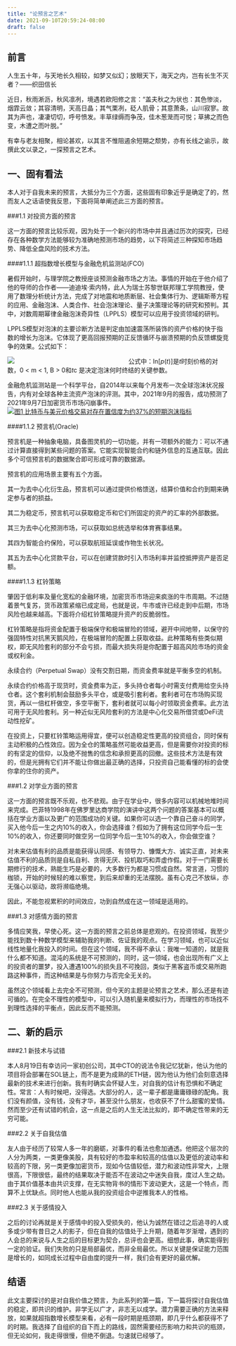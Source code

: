 ```yaml
---
title: "论预言之艺术"
date: 2021-09-10T20:59:24-08:00
draft: false
---
```


前言
--

人生五十年，与天地长久相较，如梦又似幻；放眼天下，海天之内，岂有长生不灭者？——织田信长

近日，秋雨淅沥，秋风凛冽，境遇若欧阳修之言：“盖夫秋之为状也：其色惨淡，烟霏云敛；其容清明，天高日晶；其气栗冽，砭人肌骨；其意萧条，山川寂寥。故其为声也，凄凄切切，呼号愤发。丰草绿缛而争茂，佳木葱茏而可悦；草拂之而色变，木遭之而叶脱。”

有幸与老友相聚，相论甚欢，以其言不惟阻遏余短期之颓势，亦有长线之谕示，故撰此文以录之，一探预言之艺术。

一、固有看法
------

本人对于自我未来的预言，大抵分为三个方面，这些固有印象近乎是确定了的，然而友人之话语使我反思，下面将简单阐述此三方面的预言。

###1.1 对投资方面的预言

这一方面的预言比较乐观，因为处于一个新兴的市场中并且通过历次的探究，已经存在各种数学方法能够较为准确地预测市场的趋势，以下将简述三种探知市场趋势、降低全盘风险的技术方法。

####1.1.1 超指数增长模型与金融危机监测站(FCO)

暑假开始时，与理学院之教授座谈预测金融市场之方法。事情的开始在于他介绍了他的导师的合作者——迪迪埃·索内特，此人为瑞士苏黎世联邦理工学院教授，使用了数理分析统计方法，完成了对地震和地质断层、社会集体行为、逻辑斯蒂方程的应用、金融泡沫、人类合作、社会泡沫理论、量子决策理论等的研究和预判。其中，对数周期幂律金融泡沫奇异性（LPPLS）模型可以应用于投资领域的研判。

LPPLS模型对泡沫的主要诊断方法是判定由加速震荡所装饰的资产价格的快于指数的增长为泡沫。它体现了更高回报预期的正反馈循环与崩溃预期的负反馈螺旋竞争的效果。公式如下：

[![](https://z3.ax1x.com/2021/09/10/hvDSEt.png#vwid=460&vhei=48)](https://imgtu.com/i/hvDSEt)　　
　　　　　　　　　　　　　　　　
公式中：ln[*p*(*t*)]是*t*时刻价格的对数，0 < m < 1, B > 0和*t*c 是决定泡沫何时终结的关键参数。

金融危机监测站是一个科学平台，自2014年以来每个月发布一次全球泡沫状况报告，内有对全球各种主流资产泡沫的评测。其中，2021年9月的报告，成功预测了2021年9月7日加密货币市场闪崩事件。
　　　
[![图1 比特币与美元价格交易对存在置信度为约37%的短期泡沫指标](https://z3.ax1x.com/2021/09/10/hvD94f.png#vwid=1149&vhei=812)](https://imgtu.com/i/hvD94f)

####1.1.2 预言机(Oracle)

预言机是一种抽象电脑，具备图灵机的一切功能，并有一项额外的能力：可以不通过计算直接得到某些问题的答案。它能实现智能合约和链外信息的互通互联。因此多个可信预言机的数据聚合即可形成可靠的数据源。

预言机的应用场景主要有五个方面。

其一为去中心化衍生品，预言机可以通过提供价格馈送，结算价值和合约到期来确定参与者的损益。

其二为稳定币，预言机可以获取稳定币和它们所固定的资产的汇率的外部数据。

其三为去中心化预测市场，可以获取如总统选举和体育赛事结果。

其四为智能合约保险，可以获取航班延误或作物生长状况。

其五为去中心化贷款平台，可以在创建贷款时引入市场利率并监控抵押资产是否足额。

####1.1.3 杠铃策略

肇因于低利率及量化宽松的金融环境，加密货币市场迎来疯涨的牛市周期。不过随着景气复苏，货币政策紧缩已成定局，也就是说，牛市或许已经走到中后期，市场风险也越来越高。下面将介绍杠铃策略提升资产的反脆弱性。

杠铃策略是指将资金配置于极端保守和极端冒险的领域，避开中间地带，以保守的强固特性对抗黑天鹅风险，在极端冒险的配置上获取收益。此种策略有些类似期权，即无风险套利的部分不会亏损，而最大损失将是你配置于超高风险市场的资金或权利金。

永续合约（Perpetual Swap）没有交割日期，而资金费率就是平衡多空的机制。

永续合约价格高于现货时，资金费率为正，多头持仓者每小时需支付费用给空头持仓者。这个套利机制会鼓励多头平仓，或是吸引套利者。套利者可在市场购买现货，再以一倍杠杆做空，多空平衡下，套利者就可以每小时领取资金费率。此方法可用于无风险套利。另一种近似无风险套利的方法是中心化交易所借贷或DeFi流动性挖矿。

在投资上，只要杠铃策略运用得宜，便可以创造稳定性更高的投资组合，同时保有主动积极的凸性效应。因为全仓的策略虽然可能收益更高，但是需要你对投资的标的有坚定的信仰，以及绝不抛售的信念和承担更高的回撤。这些技术方法是有效的，但是光拥有它们并不能让你做出最正确的选择，只投资自己能看懂的标的会使你拿的住你的资产。

###1.2 对学业方面的预言

这一方面的预言既不乐观，也不悲观。由于在学业中，很多内容可以机械地堆时间来完成。巴菲特1998年在佛罗里达商学院的演讲中这两个问题的答案基本可以概括在学业方面以及更广的范围成功的关键。如果你可以选一个靠自己奋斗的同学，买入他今后一生之内10%的收入，你会选择谁？假如为了拥有这位同学今后一生10%的收入，你还要同时做空另一位同学今后一生10%的收入，你会做空谁？

对未来估值有利的品质是能获得认同感、有领导力、慷慨大方、诚实正直，对未来估值不利的品质则是自私自利、贪得无厌、投机取巧和弄虚作假。对于一门需要长期修行的技术，熟能生巧是必要的，大多数行为都是习惯成自然。常言道，习惯的枷锁，开始的时候轻的难以察觉，到后来却重的无法摆脱。虽有心克己不放纵，亦无强心以驱动，故将濒临绝境。

因此，不能忽视累积的时间效应，功到自然成在这一领域是适用的。

###1.3 对感情方面的预言

多情应笑我，早使心死。这一方面的预言之前总体是悲观的。在投资领域，我至少能找到数十种数学模型来辅助我的判断、佐证我的观点。在学习领域，也可以近似线性地量化我投入的时间。但在这个领域，我不得不承认：我唯一知道的，就是我什么都不知道。混沌的系统是不可预测的，同时，这一领域，也会出现所有广义上的投资者的噩梦，投入遭遇100%的损失且不可挽回，类似于黑客盗币或交易所跑路这种事件，而这种结果是与你努力与否完全无关的。

虽然这个领域看上去完全不可预测，但今天的主题是论预言之艺术，那么还是有迹可循的。在完全不理性的模型中，可以引入随机量来模拟行为，而理性的市场找不到理性选择的平衡点，因此反而不能预测。

二、新的启示
------

###2.1 新技术与试错

本人8月19日有幸访问一家初创公司，其中CTO的说法令我记忆犹新，他认为他的项目将会部署在SOL链上，而不是更为成熟的ETH链，因为他认为他们会刻意选择最新的技术来进行创新。我有时确实会怀疑人生，对自我的估计有恐惧和不确定性。常言：人有时候吧，没得选。大部分的人，这一辈子都是庸庸碌碌的配角。我们没有颜值，没有钱，没有才华，甚至没什么朋友，也收获不了什么甜蜜的爱情。然而至少还有试错的机会，这一点是之后的人生无法比拟的，即不确定性带来的无穷可能。

###2.2 关于自我估值

友人由于经历了较常人多一年的磨砺，对事件的看法也愈加通透。他把这个层次的人分为两类，一类更像美股，具有较好的市盈率和较高的估值以及更低的波动率和较高的下限，另一类更像加密货币，现如今估值较低，潜力和波动性非常大，上限很高，下限很低，最终的结果取决于能否不在波动之中迷失自我，度过人生之劫。由于其价值基本由共识支撑，在无实物背书的情形下波动更大，这是一个特点，而算不上优缺点。同时他人也能从我的投资组合中逆推我本人的性格。

###2.3 关于感情投入

之后的讨论再就是关于感情中的投入受损失的，他认为诚然在错过之后追寻的人或多或少带有昔日之人的影子，但在自我的估值处于上升期，随着年岁渐增，遇到的人会总的来说与人生之后的目标更为契合，总评也会更高。细想此事，确实能得到一定的验证。我们失败的只是局部最优，而非全局最优。所以关键是保证能力范围是增长的，如同成长过程中自由度的提升一样，我们会有更好的最优解。

结语
--

此文主要探讨的是对自我价值之预言，为此系列的第一篇，下一篇将探讨自我估值的稳定，即共识的维护。非学无以广才，非志无以成学。潜力需要正确的方法来释放，如果就超指数增长模型来看，必有一段时期是瓶颈期，即几乎什么都获得不了的时期。我选择了自组织的自下而上的路线，固然需要经历影响力和共识的瓶颈，但无论如何，我走得很慢，但绝不倒退。匀速就已经够了。

